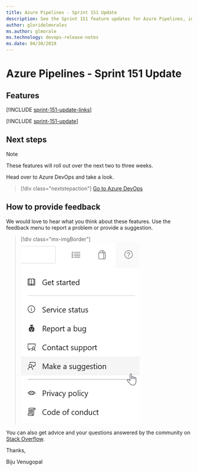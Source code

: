 ```yaml
---
title: Azure Pipelines - Sprint 151 Update
description: See the Sprint 151 feature updates for Azure Pipelines, including next steps.
author: gloridelmorales
ms.author: glmorale
ms.technology: devops-release-notes
ms.date: 04/30/2019
---
```


# Azure Pipelines - Sprint 151 Update

## Features

[!INCLUDE [sprint-151-update-links](../includes/pipelines/sprint-151-update-links.md)]

[!INCLUDE [sprint-151-update](../includes/pipelines/sprint-151-update.md)]

## Next steps

> [!NOTE]
> These features will roll out over the next two to three weeks.

Head over to Azure DevOps and take a look.

> [!div class="nextstepaction"]
> [Go to Azure DevOps](https://go.microsoft.com/fwlink/?LinkId=307137&campaign=o~msft~docs~product-vsts~release-notes)

## How to provide feedback

We would love to hear what you think about these features. Use the feedback menu to report a problem or provide a suggestion.

> [!div class="mx-imgBorder"]
> ![Make a suggestion](../../media/make-a-suggestion.png)

You can also get advice and your questions answered by the community on [Stack Overflow](https://stackoverflow.com/questions/tagged/azure-devops).

Thanks,

Biju Venugopal

